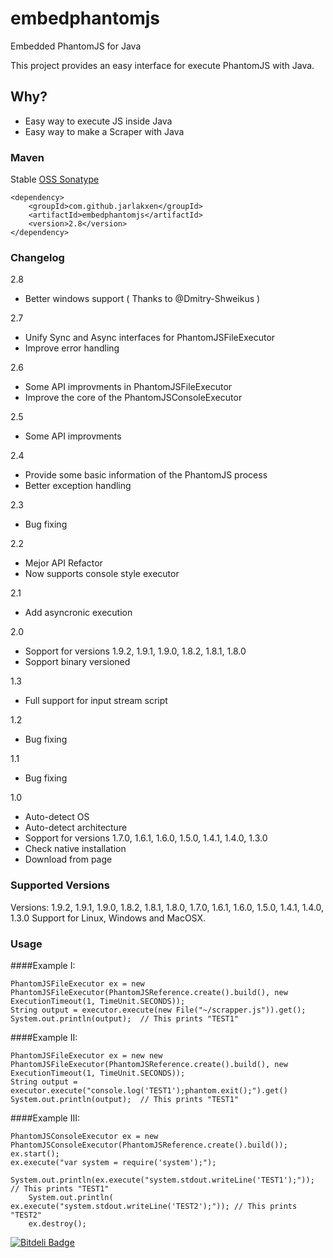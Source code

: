 embedphantomjs
==============

Embedded PhantomJS for Java

This project provides an easy interface for execute PhantomJS with Java.

## Why?

- Easy way to execute JS inside Java
- Easy way to make a Scraper with Java

### Maven

Stable [OSS Sonatype](https://oss.sonatype.org/content/repositories/releases/com/github/jarlakxen/embedphantomjs/maven-metadata.xml)

	<dependency>
		<groupId>com.github.jarlakxen</groupId>
		<artifactId>embedphantomjs</artifactId>
		<version>2.8</version>
	</dependency>

### Changelog

2.8
- Better windows support ( Thanks to @Dmitry-Shweikus )

2.7
- Unify Sync and Async interfaces for PhantomJSFileExecutor
- Improve error handling

2.6
- Some API improvments in PhantomJSFileExecutor
- Improve the core of the PhantomJSConsoleExecutor

2.5
- Some API improvments

2.4
- Provide some basic information of the PhantomJS process
- Better exception handling

2.3
- Bug fixing

2.2 
- Mejor API Refactor
- Now supports console style executor

2.1 
- Add asyncronic execution

2.0 
- Sopport for versions 1.9.2, 1.9.1, 1.9.0, 1.8.2, 1.8.1, 1.8.0
- Sopport binary versioned

1.3
- Full support for input stream script

1.2

- Bug fixing

1.1
- Bug fixing

1.0
- Auto-detect OS
- Auto-detect architecture
- Sopport for versions 1.7.0, 1.6.1, 1.6.0, 1.5.0, 1.4.1, 1.4.0, 1.3.0
- Check native installation
- Download from page



### Supported Versions

Versions: 1.9.2, 1.9.1, 1.9.0, 1.8.2, 1.8.1, 1.8.0, 1.7.0, 1.6.1, 1.6.0, 1.5.0, 1.4.1, 1.4.0, 1.3.0
Support for Linux, Windows and MacOSX.

### Usage

####Example I:

	PhantomJSFileExecutor ex = new PhantomJSFileExecutor(PhantomJSReference.create().build(), new ExecutionTimeout(1, TimeUnit.SECONDS));
	String output = executor.execute(new File("~/scrapper.js")).get();
	System.out.println(output);  // This prints "TEST1"


####Example II:

	PhantomJSFileExecutor ex = new new PhantomJSFileExecutor(PhantomJSReference.create().build(), new ExecutionTimeout(1, TimeUnit.SECONDS));
	String output = executor.execute("console.log('TEST1');phantom.exit();").get()
	System.out.println(output);  // This prints "TEST1"

####Example III:

	PhantomJSConsoleExecutor ex = new PhantomJSConsoleExecutor(PhantomJSReference.create().build());
	ex.start();
	ex.execute("var system = require('system');");
    	System.out.println(ex.execute("system.stdout.writeLine('TEST1');")); // This prints "TEST1"
    	System.out.println( ex.execute("system.stdout.writeLine('TEST2');")); // This prints "TEST2"
    	ex.destroy();
    
[![Bitdeli Badge](https://d2weczhvl823v0.cloudfront.net/Jarlakxen/embedphantomjs/trend.png)](https://bitdeli.com/free "Bitdeli Badge")
